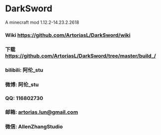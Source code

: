 # DarkSword
A minecraft mod
1.12.2-14.23.2.2618

### Wiki https://github.com/ArtoriasL/DarkSword/wiki
### 下载 https://github.com/ArtoriasL/DarkSword/tree/master/build_/

### bilibili: 阿伦_stu
### 微博: 阿伦_stu
### QQ: 116802730
### 邮箱: artorias.lun@gmail.com
### 微信: AllenZhangStudio

